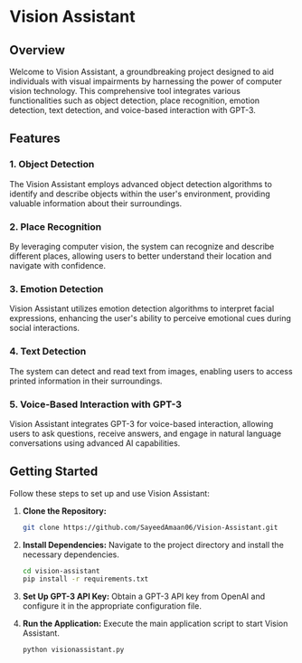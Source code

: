 # Vision Assistant

## Overview

Welcome to Vision Assistant, a groundbreaking project designed to aid individuals with visual impairments by harnessing the power of computer vision technology. This comprehensive tool integrates various functionalities such as object detection, place recognition, emotion detection, text detection, and voice-based interaction with GPT-3.

## Features

### 1. Object Detection

The Vision Assistant employs advanced object detection algorithms to identify and describe objects within the user's environment, providing valuable information about their surroundings.

### 2. Place Recognition

By leveraging computer vision, the system can recognize and describe different places, allowing users to better understand their location and navigate with confidence.

### 3. Emotion Detection

Vision Assistant utilizes emotion detection algorithms to interpret facial expressions, enhancing the user's ability to perceive emotional cues during social interactions.

### 4. Text Detection

The system can detect and read text from images, enabling users to access printed information in their surroundings.

### 5. Voice-Based Interaction with GPT-3

Vision Assistant integrates GPT-3 for voice-based interaction, allowing users to ask questions, receive answers, and engage in natural language conversations using advanced AI capabilities.

## Getting Started

Follow these steps to set up and use Vision Assistant:

1. **Clone the Repository:**
   ```bash
   git clone https://github.com/SayeedAmaan06/Vision-Assistant.git
   ```

2. **Install Dependencies:**
   Navigate to the project directory and install the necessary dependencies.
   ```bash
   cd vision-assistant
   pip install -r requirements.txt
   ```

3. **Set Up GPT-3 API Key:**
   Obtain a GPT-3 API key from OpenAI and configure it in the appropriate configuration file.

4. **Run the Application:**
   Execute the main application script to start Vision Assistant.
   ```bash
   python visionassistant.py
   ```

